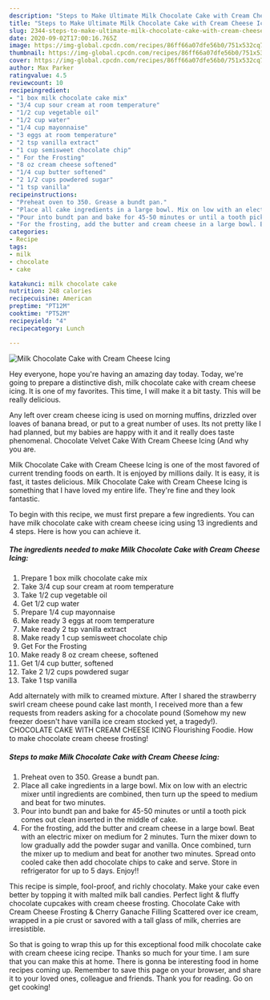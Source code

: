 ```yaml
---
description: "Steps to Make Ultimate Milk Chocolate Cake with Cream Cheese Icing"
title: "Steps to Make Ultimate Milk Chocolate Cake with Cream Cheese Icing"
slug: 2344-steps-to-make-ultimate-milk-chocolate-cake-with-cream-cheese-icing
date: 2020-09-02T17:00:16.765Z
image: https://img-global.cpcdn.com/recipes/86ff66a07dfe56b0/751x532cq70/milk-chocolate-cake-with-cream-cheese-icing-recipe-main-photo.jpg
thumbnail: https://img-global.cpcdn.com/recipes/86ff66a07dfe56b0/751x532cq70/milk-chocolate-cake-with-cream-cheese-icing-recipe-main-photo.jpg
cover: https://img-global.cpcdn.com/recipes/86ff66a07dfe56b0/751x532cq70/milk-chocolate-cake-with-cream-cheese-icing-recipe-main-photo.jpg
author: Max Parker
ratingvalue: 4.5
reviewcount: 10
recipeingredient:
- "1 box milk chocolate cake mix"
- "3/4 cup sour cream at room temperature"
- "1/2 cup vegetable oil"
- "1/2 cup water"
- "1/4 cup mayonnaise"
- "3 eggs at room temperature"
- "2 tsp vanilla extract"
- "1 cup semisweet chocolate chip"
- " For the Frosting"
- "8 oz cream cheese softened"
- "1/4 cup butter softened"
- "2 1/2 cups powdered sugar"
- "1 tsp vanilla"
recipeinstructions:
- "Preheat oven to 350. Grease a bundt pan."
- "Place all cake ingredients in a large bowl. Mix on low with an electric mixer until ingredients are combined, then turn up the speed to medium and beat for two minutes."
- "Pour into bundt pan and bake for 45-50 minutes or until a tooth pick comes out clean inserted in the middle of cake."
- "For the frosting, add the butter and cream cheese in a large bowl. Beat with an electric mixer on medium for 2 minutes. Turn the mixer down to low gradually add the powder sugar and vanilla. Once combined, turn the mixer up to medium and beat for another two minutes. Spread onto cooled cake then add chocolate chips to cake and serve. Store in refrigerator for up to 5 days. Enjoy!!"
categories:
- Recipe
tags:
- milk
- chocolate
- cake

katakunci: milk chocolate cake 
nutrition: 248 calories
recipecuisine: American
preptime: "PT12M"
cooktime: "PT52M"
recipeyield: "4"
recipecategory: Lunch

---
```



![Milk Chocolate Cake with Cream Cheese Icing](https://img-global.cpcdn.com/recipes/86ff66a07dfe56b0/751x532cq70/milk-chocolate-cake-with-cream-cheese-icing-recipe-main-photo.jpg)

Hey everyone, hope you're having an amazing day today. Today, we're going to prepare a distinctive dish, milk chocolate cake with cream cheese icing. It is one of my favorites. This time, I will make it a bit tasty. This will be really delicious.

Any left over cream cheese icing is used on morning muffins, drizzled over loaves of banana bread, or put to a great number of uses. Its not pretty like I had planned, but my babies are happy with it and it really does taste phenomenal. Chocolate Velvet Cake With Cream Cheese Icing (And why you are.

Milk Chocolate Cake with Cream Cheese Icing is one of the most favored of current trending foods on earth. It is enjoyed by millions daily. It is easy, it is fast, it tastes delicious. Milk Chocolate Cake with Cream Cheese Icing is something that I have loved my entire life. They're fine and they look fantastic.


To begin with this recipe, we must first prepare a few ingredients. You can have milk chocolate cake with cream cheese icing using 13 ingredients and 4 steps. Here is how you can achieve it.

<!--inarticleads1-->

##### The ingredients needed to make Milk Chocolate Cake with Cream Cheese Icing:

1. Prepare 1 box milk chocolate cake mix
1. Take 3/4 cup sour cream at room temperature
1. Take 1/2 cup vegetable oil
1. Get 1/2 cup water
1. Prepare 1/4 cup mayonnaise
1. Make ready 3 eggs at room temperature
1. Make ready 2 tsp vanilla extract
1. Make ready 1 cup semisweet chocolate chip
1. Get  For the Frosting
1. Make ready 8 oz cream cheese, softened
1. Get 1/4 cup butter, softened
1. Take 2 1/2 cups powdered sugar
1. Take 1 tsp vanilla


Add alternately with milk to creamed mixture. After I shared the strawberry swirl cream cheese pound cake last month, I received more than a few requests from readers asking for a chocolate pound (Somehow my new freezer doesn&#39;t have vanilla ice cream stocked yet, a tragedy!). CHOCOLATE CAKE WITH CREAM CHEESE ICING Flourishing Foodie. How to make chocolate cream cheese frosting! 

<!--inarticleads2-->

##### Steps to make Milk Chocolate Cake with Cream Cheese Icing:

1. Preheat oven to 350. Grease a bundt pan.
1. Place all cake ingredients in a large bowl. Mix on low with an electric mixer until ingredients are combined, then turn up the speed to medium and beat for two minutes.
1. Pour into bundt pan and bake for 45-50 minutes or until a tooth pick comes out clean inserted in the middle of cake.
1. For the frosting, add the butter and cream cheese in a large bowl. Beat with an electric mixer on medium for 2 minutes. Turn the mixer down to low gradually add the powder sugar and vanilla. Once combined, turn the mixer up to medium and beat for another two minutes. Spread onto cooled cake then add chocolate chips to cake and serve. Store in refrigerator for up to 5 days. Enjoy!!


This recipe is simple, fool-proof, and richly chocolaty. Make your cake even better by topping it with malted milk ball candies. Perfect light &amp; fluffy chocolate cupcakes with cream cheese frosting. Chocolate Cake with Cream Cheese Frosting &amp; Cherry Ganache Filling Scattered over ice cream, wrapped in a pie crust or savored with a tall glass of milk, cherries are irresistible. 

So that is going to wrap this up for this exceptional food milk chocolate cake with cream cheese icing recipe. Thanks so much for your time. I am sure that you can make this at home. There is gonna be interesting food in home recipes coming up. Remember to save this page on your browser, and share it to your loved ones, colleague and friends. Thank you for reading. Go on get cooking!
